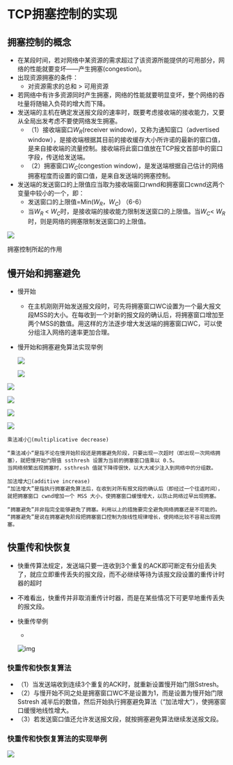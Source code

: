 # TCP拥塞控制的实现

## 拥塞控制的概念

- 在某段时间，若对网络中某资源的需求超过了该资源所能提供的可用部分，网络的性能就要变坏——产生拥塞(congestion)。
- 出现资源拥塞的条件：
  - 对资源需求的总和 > 可用资源
- 若网络中有许多资源同时产生拥塞，网络的性能就要明显变坏，整个网络的吞吐量将随输入负荷的增大而下降。
- 发送端的主机在确定发送报文段的速率时，既要考虑接收端的接收能力，又要从全局出发考虑不要使网络发生拥塞。
  - （1）接收端窗口$W_R$(receiver window)，又称为通知窗口（advertised window），是接收端根据其目前的接收缓存大小所许诺的最新的窗口值，是来自接收端的流量控制。接收端将此窗口值放在TCP报文首部中的窗口字段，传送给发送端。
  - （2）拥塞窗口$W_C$(congestion window)，是发送端根据自己估计的网络拥塞程度而设置的窗口值，是来自发送端的拥塞控制。
- 发送端的发送窗口的上限值应当取为接收端窗口rwnd和拥塞窗口cwnd这两个变量中较小的一个，即：
  - 发送窗口的上限值=Min($W_R$，$W_C$)          （6-6）
  - 当$W_R$ < $W_C$时，是接收端的接收能力限制发送窗口的上限值。当$W_C$< $W_R$时，则是网络的拥塞限制发送窗口的上限值。

![](https://img1.zlogs.net/19/20191223182727.png)

拥塞控制所起的作用



## 慢开始和拥塞避免

- 慢开始

  - 在主机刚刚开始发送报文段时，可先将拥塞窗口WC设置为一个最大报文段MSS的大小。在每收到一个对新的报文段的确认后，将拥塞窗口增加至两个MSS的数值。用这样的方法逐步增大发送端的拥塞窗口WC，可以使分组注入网络的速率更加合理。

- 慢开始和拥塞避免算法实现举例

  ![](https://img1.zlogs.net/19/20191223182817.png)

  ![](https://img1.zlogs.net/19/20191223182907.png)

  

![](https://img1.zlogs.net/19/20191223183831.png)

![](https://img1.zlogs.net/19/20191223183900.png)

![](https://img1.zlogs.net/19/20191223183930.png)

![](https://img1.zlogs.net/19/20191223183958.png)





```
乘法减小(multiplicative decrease) 

“乘法减小“是指不论在慢开始阶段还是拥塞避免阶段，只要出现一次超时（即出现一次网络拥塞），就把慢开始门限值 ssthresh 设置为当前的拥塞窗口值乘以 0.5。
当网络频繁出现拥塞时，ssthresh 值就下降得很快，以大大减少注入到网络中的分组数。 

```

```
加法增大(additive increase) 
“加法增大”是指执行拥塞避免算法后，在收到对所有报文段的确认后（即经过一个往返时间），就把拥塞窗口 cwnd增加一个 MSS 大小，使拥塞窗口缓慢增大，以防止网络过早出现拥塞。 

```

```
“拥塞避免”并非指完全能够避免了拥塞。利用以上的措施要完全避免网络拥塞还是不可能的。
“拥塞避免”是说在拥塞避免阶段把拥塞窗口控制为按线性规律增长，使网络比较不容易出现拥塞。 

```













## 快重传和快恢复

- 快重传算法规定，发送端只要一连收到3个重复的ACK即可断定有分组丢失了，就应立即重传丢失的报文段，而不必继续等待为该报文段设置的重传计时器的超时

- 不难看出，快重传并非取消重传计时器，而是在某些情况下可更早地重传丢失的报文段。

- 快重传举例

  - 

    ![img](https://img1.zlogs.net/20/20200115191719.png)







### 快重传和快恢复算法

- （1）当发送端收到连续3个重复的ACK时，就重新设置慢开始门限Sstresh。
- （2）与慢开始不同之处是拥塞窗口WC不是设置为1，而是设置为慢开始门限Sstresh 减半后的数值，然后开始执行拥塞避免算法（“加法增大”），使拥塞窗口缓慢地线性增大。
- （3）若发送窗口值还允许发送报文段，就按拥塞避免算法继续发送报文段。

### 快重传和快恢复算法的实现举例

![](https://img1.zlogs.net/19/20191217082235.png)